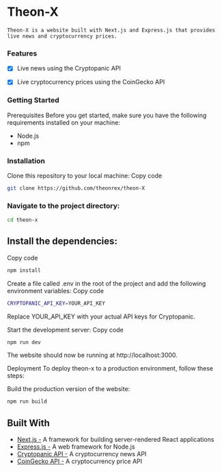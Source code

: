 # Theon-X


` Theon-X is a website built with Next.js and Express.js that provides live news and cryptocurrency prices. `

### Features
- [x] Live news using the Cryptopanic API
- [x] Live cryptocurrency prices using the CoinGecko API


### Getting Started
Prerequisites
Before you get started, make sure you have the following requirements installed on your machine:

- Node.js
- npm
### Installation
Clone this repository to your local machine:
Copy code
   ```sh
git clone https://github.com/theonrex/theon-X 

```

### Navigate to the project directory:

```sh
cd theon-x 

```
 ## Install the dependencies:
Copy code
```sh
npm install

```
Create a file called .env in the root of the project and add the following environment variables:
Copy code
```sh
CRYPTOPANIC_API_KEY=YOUR_API_KEY

```

Replace YOUR_API_KEY with your actual API keys for Cryptopanic.

Start the development server:
Copy code
```sh
npm run dev

```
The website should now be running at http://localhost:3000.

Deployment
To deploy theon-x to a production environment, follow these steps:

Build the production version of the website:
```sh
npm run build

```

## Built With
* [Next.js -](https://choosealicense.com)  A framework for building server-rendered React applications
* [Express.js -](https://choosealicense.com) A web framework for Node.js
* [Cryptopanic API -](https://choosealicense.com) A cryptocurrency news API
* [CoinGecko API -](https://choosealicense.com) A cryptocurrency price API





